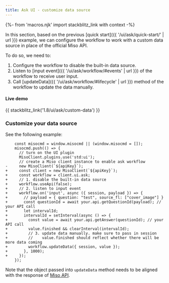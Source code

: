 ```yaml
---
title: Ask UI - customize data source
---
```


{%- from 'macros.njk' import stackblitz_link with context -%}

In this section, based on the previous [quick start]({{ '/ui/ask/quick-start/' | url }}) example, we can configure the workflow to work with a custom data source in place of the official Miso API.

To do so, we need to:

1. Configure the workflow to disable the built-in data source.
2. Listen to [input event]({{ '/ui/ask/workflow/#events' | url }}) of the workflow to receive user input.
3. Call [updateData]({{ '/ui/ask/workflow/#lifecycle' | url }}) method of the workflow to update the data manually.

#### Live demo

{{ stackblitz_link('1.8/ui/ask/custom-data') }}

### Customize your data source

See the following example:

```diff-js
    const misocmd = window.misocmd || (window.misocmd = []);
    misocmd.push(() => {
      // turn on the UI plugin
      MisoClient.plugins.use('std:ui');
      // create a Miso client instance to enable ask workflow
-     new MisoClient(`${apiKey}`);
+     const client = new MisoClient(`${apiKey}`);
+     const workflow = client.ui.ask;
+     // 1. disable the built-in data source
+     workflow.useApi(false);
+     // 2. listen to input event
+     workflow.on('input', async ({ session, payload }) => {
+       // payload = { question: "test", source_fl: ["cover_image"] }
+       const questionId = await your.api.getQuestionId(payload); // your API call
+       let intervalId;
+       intervalId = setInterval(async () => {
+         const value = await your.api.getAnswer(questionId); // your API call
+         value.finished && clearInterval(intervalId);
+         // 3. update data manually. make sure to pass in session
+         //    value.finished should reflect whether there will be more data coming
+         workflow.updateData({ session, value });
+       }, 1000);
+     });
    });
```

Note that the object passed into `updateData` method needs to be aligned with the response of [Miso API](https://api.askmiso.com/#tag/Ask-APIs/operation/questions_answer_v1_ask_questions__question_id__answer_get).